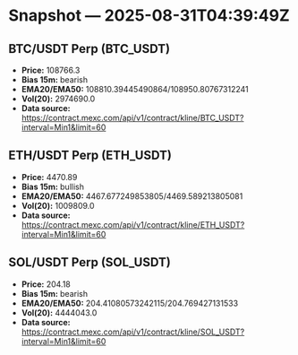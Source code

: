 # Snapshot — 2025-08-31T04:39:49Z

## BTC/USDT Perp (BTC_USDT)
- **Price:** 108766.3
- **Bias 15m:** bearish
- **EMA20/EMA50:** 108810.39445490864/108950.80767312241
- **Vol(20):** 2974690.0
- **Data source:** https://contract.mexc.com/api/v1/contract/kline/BTC_USDT?interval=Min1&limit=60

## ETH/USDT Perp (ETH_USDT)
- **Price:** 4470.89
- **Bias 15m:** bullish
- **EMA20/EMA50:** 4467.677249853805/4469.589213805081
- **Vol(20):** 1009809.0
- **Data source:** https://contract.mexc.com/api/v1/contract/kline/ETH_USDT?interval=Min1&limit=60

## SOL/USDT Perp (SOL_USDT)
- **Price:** 204.18
- **Bias 15m:** bearish
- **EMA20/EMA50:** 204.41080573242115/204.769427131533
- **Vol(20):** 4444043.0
- **Data source:** https://contract.mexc.com/api/v1/contract/kline/SOL_USDT?interval=Min1&limit=60
